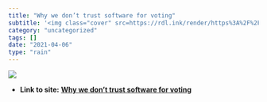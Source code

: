 ```yaml
---
title: "Why we don’t trust software for voting"
subtitle: '<img class="cover" src=https://rdl.ink/render/https%3A%2F%2Fwww.diigo.com%2Fitem%2Fimage%2F7lk%2F149...'
category: "uncategorized"
tags: []
date: "2021-04-06"
type: "rain"
---
```

<img class="cover" src=https://rdl.ink/render/https%3A%2F%2Fwww.diigo.com%2Fitem%2Fimage%2F7lk%2F14970513>


* **Link to site:** **[Why we don’t trust software for voting](https://www.diigo.com/item/image/7lk/14970513)**
